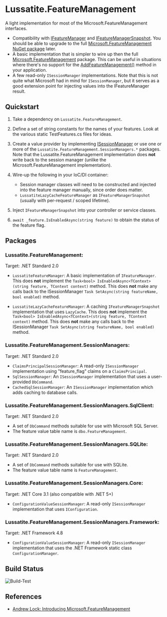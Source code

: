 # Lussatite.FeatureManagement

A light implementation for most of the Microsoft.FeatureManagement interfaces.

- Compatibility with [IFeatureManager](https://docs.microsoft.com/en-us/dotnet/api/microsoft.featuremanagement.ifeaturemanager) and [IFeatureManagerSnapshot](https://docs.microsoft.com/en-us/dotnet/api/microsoft.featuremanagement.ifeaturemanagersnapshot).  You should be able to upgrade to the full [Microsoft.FeatureManagement NuGet package](https://www.nuget.org/packages/Microsoft.FeatureManagement/) later.
- A basic implementation that is simpler to wire up then the full [Microsoft.FeatureManagement](https://github.com/microsoft/FeatureManagement-Dotnet) package.  This can be useful in situations where there's no support for the [AddFeatureManagement()](https://docs.microsoft.com/en-us/dotnet/api/microsoft.featuremanagement.servicecollectionextensions.addfeaturemanagement) method in your application.
- A few read-only `ISessionManager` implementations.  Note that this is not quite what Microsoft had in mind for `ISessionManager`, but it serves as a good extension point for injecting values into the IFeatureManager result.

## Quickstart

1. Take a dependency on `Lussatite.FeatureManagement`.

2. Define a set of string constants for the names of your features.  Look at the various static TestFeatures.cs files for ideas.

3. Create a value provider by implementing [ISessionManager](https://docs.microsoft.com/en-us/dotnet/api/microsoft.featuremanagement.isessionmanager) or use one or more of the `Lussatite.FeatureManagement.SessionManagers.*` packages.  Note that the Lussatite.FeatureManagement implementation does **not** write back to the session manager (unlike the Microsoft.FeatureManagement implementation).

4. Wire-up the following in your IoC/DI container:

    - Session manager classes will need to be constructed and injected into the feature manager manually, since order does matter.
    - `LussatiteLazyCacheFeatureManager` as `IFeatureManagerSnapshot` (usually with per-request / scoped lifetime).

5. Inject `IFeatureManagerSnapshot` into your controller or service classes.

6. `await _feature.IsEnabledAsync(string feature)` to obtain the status of the feature flag.

## Packages

### Lussatite.FeatureManagement:

Target: .NET Standard 2.0

- `LussatiteFeatureManager`: A basic implementation of `IFeatureManager`. This does **not** implement the `Task<bool> IsEnabledAsync<TContext>(string feature, TContext context)` method. This does **not** make any calls back to the ISessionManager `Task SetAsync(string featureName, bool enabled)` method.

- `LussatiteLazyCacheFeatureManager`: A caching `IFeatureManagerSnapshot` implementation that uses `LazyCache`. This does **not** implement the `Task<bool> IsEnabledAsync<TContext>(string feature, TContext context)` method. This does **not** make any calls back to the ISessionManager `Task SetAsync(string featureName, bool enabled)` method.

### Lussatite.FeatureManagement.SessionManagers:

Target: .NET Standard 2.0

- `ClaimsPrincipalSessionManager`: A read-only `ISessionManager` implementation using "feature_flag" claims on a `ClaimsPrincipal`.
- `SqlSessionManager`: An `ISessionManager` implementation that uses a user-provided `DbCommand`.
- `CachedSqlSessionManager`: An `ISessionManager` implementation which adds caching to database calls.

### Lussatite.FeatureManagement.SessionManagers.SqlClient:

Target: .NET Standard 2.0

- A set of `DbCommand` methods suitable for use with Microsoft SQL Server.
- The feature value table name is `dbo.FeatureManagement`.

### Lussatite.FeatureManagement.SessionManagers.SQLite:

Target: .NET Standard 2.0

- A set of `DbCommand` methods suitable for use with SQLite.
- The feature value table name is `FeatureManagement`.

### Lussatite.FeatureManagement.SessionManagers.Core:

Target: .NET Core 3.1 (also compatible with .NET 5+)

- `ConfigurationValueSessionManager`: A read-only `ISessionManager` implementation that uses `IConfiguration`.

### Lussatite.FeatureManagement.SessionManagers.Framework:

Target: .NET Framework 4.8

- `ConfigurationValueSessionManager`: A read-only `ISessionManager` implementation that uses the .NET Framework static class `ConfigurationManager`.

## Build Status

![Build-Test](https://github.com/tgharold/Lussatite.FeatureManagement/actions/workflows/dotnet.yml/badge.svg)

## References

- [Andrew Lock: Introducing Microsoft.FeatureManagement](https://andrewlock.net/introducing-the-microsoft-featuremanagement-library-adding-feature-flags-to-an-asp-net-core-app-part-1/)
